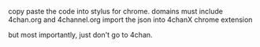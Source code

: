 copy paste the code into stylus for chrome. domains must include 4chan.org and 4channel.org
import the json into 4chanX chrome extension
 
 
but most importantly, just don't go to 4chan.
